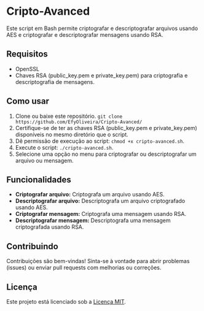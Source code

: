 # Cripto-Avanced

Este script em Bash permite criptografar e descriptografar arquivos usando AES e criptografar e descriptografar mensagens usando RSA.

## Requisitos

- OpenSSL
- Chaves RSA (public_key.pem e private_key.pem) para criptografia e descriptografia de mensagens.

## Como usar

1. Clone ou baixe este repositório.
`git clone https://github.com/EfyOliveira/Cripto-Avanced/`
2. Certifique-se de ter as chaves RSA (public_key.pem e private_key.pem) disponíveis no mesmo diretório que o script.
3. Dê permissão de execução ao script: `chmod +x cripto-avanced.sh`.
4. Execute o script: `./cripto-avanced.sh`.
5. Selecione uma opção no menu para criptografar ou descriptografar um arquivo ou mensagem.

## Funcionalidades

- **Criptografar arquivo:** Criptografa um arquivo usando AES.
- **Descriptografar arquivo:** Descriptografa um arquivo criptografado usando AES.
- **Criptografar mensagem:** Criptografa uma mensagem usando RSA.
- **Descriptografar mensagem:** Descriptografa uma mensagem criptografada usando RSA.

## Contribuindo

Contribuições são bem-vindas! Sinta-se à vontade para abrir problemas (issues) ou enviar pull requests com melhorias ou correções.

## Licença

Este projeto está licenciado sob a [Licença MIT](LICENSE).
